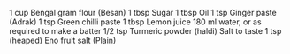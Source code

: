 1 cup Bengal gram flour (Besan)
1 tbsp Sugar
1 tbsp Oil
1 tsp Ginger paste (Adrak)
1 tsp Green chilli paste
1 tbsp Lemon juice
180 ml water, or as required to make a batter
1/2 tsp Turmeric powder (haldi)
Salt to taste
1 tsp (heaped) Eno fruit salt (Plain)
